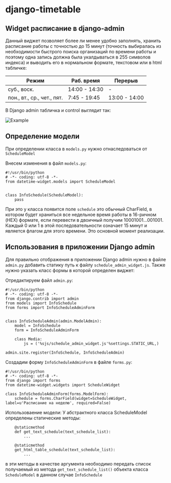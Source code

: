 django-timetable
================

Widget расписание в django-admin
---------------------------------------

Данный виджет позволяет более ли менее удобно заполнять, хранить расписание работы с точностью до 15 минут (точность выбиралась из необходимости быстрого поиска организаций по времени работы и поэтому одна запись должна была укалдываться в 255 символов индекса) и выводить его в нормальном формате, текстовом или в html табличке:

Режим | Раб. время | Перерыв
------|------------|-------
суб., воск.|14:00 - 14:30|	-
пон., вт., ср., чет., пят.|7:45 - 19:45	|13:00 - 14:00

В Django admin табличка и control выглядит так:

![Example](https://github.com/sinyawskiy/django-timetable/blob/master/img/example.png)


Определение модели
------------------

При определении класса в `models.py` нужно отнаследоваться от `ScheduleModel`

Внесем изменения в файл `models.py`:
```
#!/usr/bin/python
# -*- coding: utf-8 -*-
from datetime-widget.models import ScheduleModel


class InfoSchedule(ScheduleModel):
    pass
```

При это у класса появится поле `schedule` это обычный CharField, в котором будет храниться все недельное время работы в 16-ричном (HEX) формате, если перевести в двоичный получим 10001001...001001. Каждый 0 или 1 в этой последовательности означает 15 минут и является флагом для этого времени. Это основной момент реализации.

Использования в приложении Django admin
---------------------------------------
Для правильно отображения в приложении Django admin нужно в файле `admin.py` добавить статику путь к файлу
`schedule_admin_widget.js`. Также нужно указать класс формы в которой определен виджет:

Отредактируем файл `admin.py`:
```
#!/usr/bin/python
# -*- coding: utf-8 -*-
from django.contrib import admin
from models import InfoSchedule
from forms import InfoScheduleAdminForm


class InfoScheduleAdmin(admin.ModelAdmin):
    model = InfoSchedule
    form = InfoScheduleAdminForm
    
    class Media:
        js = ('%sjs/schedule_admin_widget.js'%settings.STATIC_URL,)
    
admin.site.register(InfoSchedule, InfoScheduleAdmin)
```
Создадим форму `InfoScheduleAdminForm` в файле `forms.py`:
```
#!/usr/bin/python
# -*- coding: utf-8 -*-
from django import forms
from datetime-widget.widgets import ScheduleWidget

class InfoScheduleAdminForm(forms.ModelForm):
    schedule = forms.CharField(widget=ScheduleWidget, label=u'Расписание на неделю', required=False)
```

Использоваение модели:
У абстрактного класса ScheduleModel определены статические методы:
```
    @staticmethod
    def get_text_schedule(text_schedule_list):
        ...

    @staticmethod
    get_html_table_schedule(text_schedule_list):
        ...
```
в эти методы в качестве аргумента необходимо передать список получаемый из метода `get_text_schedule_list()` объекта класса `ScheduleModel` в данном случае `InfoSchedule`
